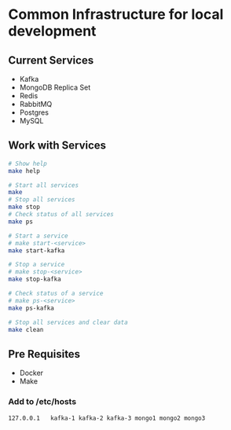 # Common Infrastructure for local development

## Current Services
- Kafka
- MongoDB Replica Set
- Redis
- RabbitMQ
- Postgres
- MySQL

## Work with Services
```sh
# Show help
make help
```

```sh
# Start all services
make
# Stop all services
make stop
# Check status of all services
make ps
```

```sh
# Start a service
# make start-<service>
make start-kafka

# Stop a service
# make stop-<service>
make stop-kafka

# Check status of a service
# make ps-<service>
make ps-kafka
```

```sh
# Stop all services and clear data
make clean
```

## Pre Requisites
- Docker
- Make

### Add to /etc/hosts
```
127.0.0.1   kafka-1 kafka-2 kafka-3 mongo1 mongo2 mongo3
```
